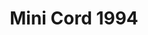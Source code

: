 ---
    title: Mini Cord 1994
    slug: Mini-Cord-1994
    description:
    code: Mini-Cord-1994
    image: https://cmdiy-archive.s3.us-east-1.amazonaws.com/adverts/images/Mini+Cord+1994.jpeg
    download: https://cmdiy-archive.s3.us-east-1.amazonaws.com/adverts/documents/Mini+Cord+1994.pdf
---